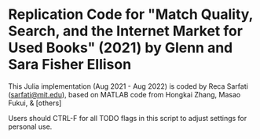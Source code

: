 # Replication Code for "Match Quality, Search, and the Internet Market for Used Books" (2021) by Glenn and Sara Fisher Ellison

This Julia implementation (Aug 2021 - Aug 2022) is coded by Reca Sarfati (sarfati@mit.edu),
based on MATLAB code from Hongkai Zhang, Masao Fukui, & [others]

Users should CTRL-F for all TODO flags in this script to adjust settings for personal use.
